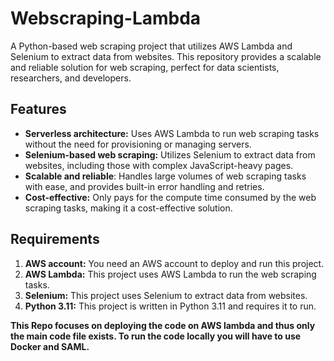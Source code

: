 # Webscraping-Lambda
A Python-based web scraping project that utilizes AWS Lambda and Selenium to extract data from websites. This repository provides a scalable and reliable solution for web scraping, perfect for data scientists, researchers, and developers.

## Features
- **Serverless architecture:** Uses AWS Lambda to run web scraping tasks without the need for provisioning or managing servers.
- **Selenium-based web scraping:** Utilizes Selenium to extract data from websites, including those with complex JavaScript-heavy pages.
- **Scalable and reliable**: Handles large volumes of web scraping tasks with ease, and provides built-in error handling and retries.
- **Cost-effective:** Only pays for the compute time consumed by the web scraping tasks, making it a cost-effective solution.

## Requirements
1. **AWS account:** You need an AWS account to deploy and run this project.
2. **AWS Lambda:** This project uses AWS Lambda to run the web scraping tasks.
3. **Selenium:** This project uses Selenium to extract data from websites.
4. **Python 3.11:** This project is written in Python 3.11 and requires it to run.

**This Repo focuses on deploying the code on AWS lambda and thus only the main code file exists. To run the code locally you will have to use Docker and SAML.**
